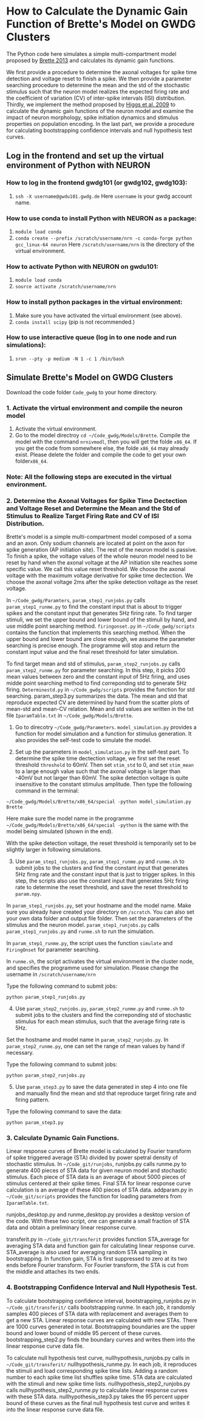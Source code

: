 # How to Calculate the Dynamic Gain Function of Brette's Model on GWDG Clusters
The Python code here simulates a simple multi-compartment model proposed by [Brette 2013](https://journals.plos.org/ploscompbiol/article?id=10.1371/journal.pcbi.1003338) and calculates its dynamic gain functions.

We first provide a procedure to determine the axonal voltages for spike time detection and voltage reset to finish a spike. We then provide a parameter searching procedure to determine the mean and the std of the stochastic stimulus such that the neuron model realizes the expected firing rate and the coefficient of variation (CV) of inter-spike intervals (ISI) distribution. Thirdly, we implement the method proposed by [Higgs et al. 2009](http://www.jneurosci.org/content/29/5/1285.long) to calculate the dynamic gain functions of the neuron model and examine the impact of neuron morphology, spike initiation dynamics and stimulus properties on population encoding. In the last part, we provide a procedure for calculating bootstrapping confidence intervals and null hypothesis test curves. 

## Log in the frontend and set up the virtual environment of Python with NEURON
### How to log in the frontend gwdg101 (or gwdg102, gwdg103):
1. ```ssh -X username@gwdu101.gwdg.de```
Here ``username`` is your gwdg account name.
### How to use conda to install Python with NEURON as a package:
1. ```module load conda```
2. ```conda create --prefix /scratch/username/nrn -c conda-forge python gcc_linux-64 neuron```
Here ```/scratch/username/nrn``` is the directory of the virtual environment.
### How to activate Python with NEURON on gwdu101:
1. ```module load conda```
2. ```source activate /scratch/username/nrn```
### How to install python packages in the virtual environment:
1. Make sure you have activated the virtual environment (see above). 
2. ```conda install scipy``` (pip is not recommended.)
### How to use interactive queue (log in to one node and run simulations):
1. ```srun --pty -p medium -N 1 -c 1 /bin/bash```

## Simulate Brette's Model on GWDG Clusters
Download the code folder ``Code_gwdg`` to your home directory.
### 1. Activate the virtual environment and compile the neuron model
1. Activate the virtual environment.
2. Go to the model directroy ```cd ~/Code_gwdg/Models/Brette```. Compile the model with the command ```nrnivmodl```, then you will get the folde ``x86_64``. If you get the code from somewhere else, the folde ``x86_64`` may already exist. Please delete the folder and compile the code to get your own folder``x86_64``.

### Note: All the following steps are executed in the virtual environment. 

### 2. Determine the Axonal Voltages for Spike Time Dectection and Voltage Reset and Determine the Mean and the Std of Stimulus to Realize Target Firing Rate and CV of ISI Distribution.

Brette's model is a simple multi-compartment model composed of a soma and an axon. Only sodium channels are located at point on the axon for spike generation (AP initiation site). The rest of the neuron model is passive. To finish a spike, the voltage values of the whole neuron model need to be reset by hand when the axonal voltage at the AP initiation site reaches some specific value. We call this value reset threshold. We choose the axonal voltage with the maximum voltage derivative for spike time dectection. We choose the axonal voltage 2ms after the spike detection voltage as the reset voltage.

In ```~/Code_gwdg/Paramters```, ``param_step1_runjobs.py`` calls ``param_step1_runme.py`` to find the constant input that is about to trigger spikes and the constant input that generates 5Hz firing rate. To find targer stimuli, we set the upper bound and lower bound of the stimuli by hand, and use middle point searching method. ``firingonset.py`` in ```~/Code_gwdg/scripts``` contains the function that implements this searching method. When the upper bound and lower bound are close enough, we assume the parameter searching is precise enough. The programme will stop and return the constant input value and the final reset threshold for later simulation.
    
To find target mean and std of stimulus, ``param_step2_runjobs.py`` calls ``param_step2_runme.py`` for parameter searching. In this step, it picks 200 mean values between zero and the constant input of 5Hz firing, and uses midde point searching method to find correponding std to generate 5Hz firing. ``Determinestd.py`` in ```~/Code_gwdg/scripts``` provides the function for std searching. param_step3.py summarizes the data. The mean and std that reproduce expected CV are determined by hand from the scatter plots of mean-std and mean-CV relation. Mean and std values are written in the txt file ``IparamTable.txt`` in ```~/Code_gwdg/Models/Brette```.

1. Go to direcotry ```~/Code_gwdg/Parameters```. ``model_simulation.py`` provides a function for model simulation and a function for stimulus generation. It also provides the self-test code to simulate the model. 

2. Set up the parameters in ``model_simulation.py`` in the self-test part. To determine the spike time dectection voltage, we first set the reset threshold ``threshold`` to 60mV. Then set ``stim_std`` to 0, and set ``stim_mean`` to a large enough value such that the axonal voltage is larger than -40mV but not larger than 60mV. The spike detection voltage is quite insensitive to the constant stimulus amplitude. Then type the following command in the terminal:
```
~/Code_gwdg/Models/Brette/x86_64/special -python model_simulation.py Brette
```
Here make sure the model name in the programme ``~/Code_gwdg/Models/Brette/x86_64/special -python`` is the same with the model being simulated (shown in the end).

With the spike detection voltage, the reset threshold is temporarily set to be slightly larger in following simulations. 

3. Use ``param_step1_runjobs.py``, ``param_step1_runme.py`` and ``runme.sh`` to submit jobs to the clusters and find the constant input that generates 5Hz firng rate and the constant input that is just to trigger spikes. In this step, the scripts also use the constant input that generates 5Hz firing rate to determine the reset threshold, and save the reset threshold to ``param.npy``.

In ``param_step1_runjobs.py``, set your hostname and the model name. Make sure you already have created your directory on ``/scratch``. You can also set your own data folder and output file folder. Then set the parameters of the stimulus and the neuron model. ``param_step1_runjobs.py`` calls ``param_step1_runjobs.py`` and ``runme.sh`` to run the simulation.

In ``param_step1_runme.py``, the script uses the function ``simulate`` and ``FiringOnset`` for parameter searching.

In ``runme.sh``, the script activates the virtual environment in the cluster node, and specifies the programme used for simulation. Please change the username in ``/scratch/username/nrn``

Type the following command to submit jobs:
```
python param_step1_runjobs.py
```
4. Use ``param_step2_runjobs.py``, ``param_step2_runme.py`` and ``runme.sh`` to submit jobs to the clusters and find the correponding std of stochastic stimulus for each mean stimulus, such that the average firing rate is 5Hz.

Set the hostname and model name in ``param_step2_runjobs.py``. In ``param_step2_runme.py``, one can set the range of mean values by hand if necessary.

Type the following command to submit jobs:
```
python param_step2_runjobs.py
```

5. Use ``param_step3.py`` to save the data generated in step 4 into one file and manually find the mean and std that reproduce target firing rate and firing pattern.

Type the following command to save the data:
```
python param_step3.py
```
### 3. Calculate Dynamic Gain Functions.

Linear response curves of Brette model is calculated by Fourier transform of spike triggered average (STA) divided by power spetral density of stochastic stimulus. In ```~/Code_git/runjobs```, runjobs.py calls runme.py to generate 400 pieces of STA data for given neuron model and stochastic stimulus. Each piece of STA data is an average of about 5000 pieces of stimulus centered at their spike times. Final STA for linear response curve calculation is an average of these 400 pieces of STA data. addparam.py in ```~/Code_git/scripts``` provides the function for loading parameters from ``IparamTable.txt``.

runjobs_desktop.py and runme_desktop.py provides a desktop version of the code. With these two script, one can generate a small fraction of STA data and obtain a preliminary linear response curve.

transferit.py in ```~/Code_git/transferit``` provides function STA_average for averaging STA data and function gain for calculating linear response curve. STA_average is also used for averaging random STA sampling in bootstrapping. In function gain, STA is first suppressed to zero at its two ends before Fourier transform. For Fourier transform, the STA is cut from the middle and attaches its two ends.  

### 4. Bootstrapping Confidence Interval and Null Hypothesis Test.

To calculate bootstrapping confidence interval, bootstrapping_runjobs.py in ```~/Code_git/transferit/``` calls bootstrapping runme. In each job, it randomly samples 400 pieces of STA data with replacement and averages them to get a new STA. Linear response curves are calculated with new STAs. There are 1000 curves generated in total. Bootstrapping boundaries are the upper bound and lower bound of middle 95 percent of these curves. bootstrapping_step2.py finds the boundary curves and writes them into the linear response curve data file.

To calculate null hypothesis test curve, nullhypothesis_runjobs.py calls in ```~/Code_git/transferit/``` nullhypothesis_runme.py. In each job, it reproduces the stimuli and load corresponding spike time lists. Adding a random number to each spike time list shuffles spike time. STA data are calculated with the stimuli and new spike time lists. nullhypothesis_step2_runjobs.py calls nullhypothesis_step2_runme.py to calculate linear response curves with these STA data. nullhypothesis_step3.py takes the 95 percent upper bound of these curves as the final null hypothesis test curve and writes it into the linear response curve data file.


